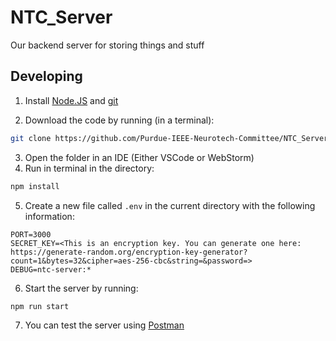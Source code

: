 # NTC_Server

Our backend server for storing things and stuff

## Developing

1. Install [Node.JS](https://nodejs.org/en) and [git](https://git-scm.com/download/win)

2. Download the code by running (in a terminal):

```sh
git clone https://github.com/Purdue-IEEE-Neurotech-Committee/NTC_Server
```

3. Open the folder in an IDE (Either VSCode or WebStorm)
4. Run in terminal in the directory:

```sh
npm install
```

5. Create a new file called `.env` in the current directory with the following information:

```env
PORT=3000
SECRET_KEY=<This is an encryption key. You can generate one here: https://generate-random.org/encryption-key-generator?count=1&bytes=32&cipher=aes-256-cbc&string=&password=>
DEBUG=ntc-server:*
```

6. Start the server by running:

```sh
npm run start
```

7. You can test the server using [Postman](https://www.postman.com/downloads/)
